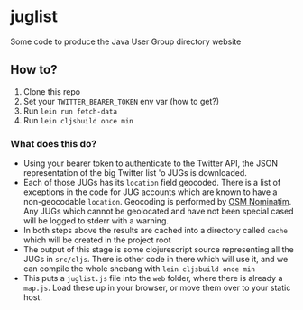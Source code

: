 # juglist

Some code to produce the Java User Group directory website

## How to?

  1. Clone this repo
  1. Set your `TWITTER_BEARER_TOKEN` env var (how to get?)
  1. Run `lein run fetch-data`
  1. Run `lein cljsbuild once min`
  
### What does this do?

  - Using your bearer token to authenticate to the Twitter API, the JSON representation of the big Twitter list 'o JUGs is downloaded.
  - Each of those JUGs has its `location` field geocoded. There is a list of exceptions in the code for JUG accounts which are known to have a non-geocodable `location`. Geocoding is performed by [OSM Nominatim](https://nominatim.openstreetmap.org/). Any JUGs which cannot be geolocated and have not been special cased will be logged to stderr with a warning.
  - In both steps above the results are cached into a directory called `cache` which will be created in the project root
  - The output of this stage is some clojurescript source representing all the JUGs in `src/cljs`. There is other code in there which will use it, and we can compile the whole shebang with `lein cljsbuild once min`
  - This puts a `juglist.js` file into the `web` folder, where there is already a `map.js`. Load these up in your browser, or move them over to your static host.
